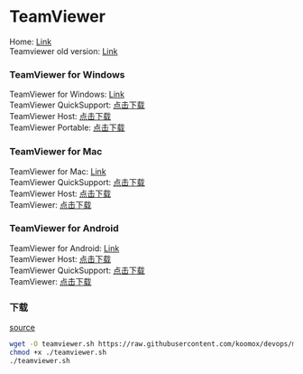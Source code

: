 # TeamViewer      
Home: [Link](https://www.teamviewer.com/en/download/windows/)                 
Teamviewer old version: [Link](https://www.teamviewer.com/en-us/download/previous-versions/)             
### TeamViewer for Windows           
TeamViewer for Windows: [Link](https://www.teamviewer.com/zhcn/download/windows/)           
TeamViewer QuickSupport: [点击下载](https://download.teamviewer.com/download/TeamViewerQS.exe)         
TeamViewer Host: [点击下载](https://download.teamviewer.com/download/TeamViewer_Host_Setup.exe)        
TeamViewer Portable: [点击下载](https://download.teamviewer.com/download/TeamViewerPortable.zip)               
### TeamViewer for Mac           
TeamViewer for Mac: [Link](https://www.teamviewer.com/zhcn/download/mac/)           
TeamViewer QuickSupport: [点击下载](https://download.teamviewer.com/download/TeamViewerQS.dmg)          
TeamViewer Host: [点击下载](https://download.teamviewer.com/download/TeamViewerHost.dmg)        
TeamViewer: [点击下载](https://download.teamviewer.com/download/TeamViewer.dmg)         
### TeamViewer for Android           
TeamViewer for Android: [Link](https://www.teamviewer.com/zhcn/download/mobile-apps/)             
TeamViewer Host: [点击下载](https://download.teamviewer.com/download/TeamViewerHost.apk)           
TeamViewer QuickSupport: [点击下载](https://download.teamviewer.com/download/TeamViewerQS.apk)         
TeamViewer: [点击下载](https://download.teamviewer.com/download/TeamViewer.apk)        

### 下载           
[source](/storage/linux/scripts/teamviewer.sh)           
```sh
wget -O teamviewer.sh https://raw.githubusercontent.com/koomox/devops/master/storage/linux/scripts/teamviewer.sh
chmod +x ./teamviewer.sh
./teamviewer.sh
```